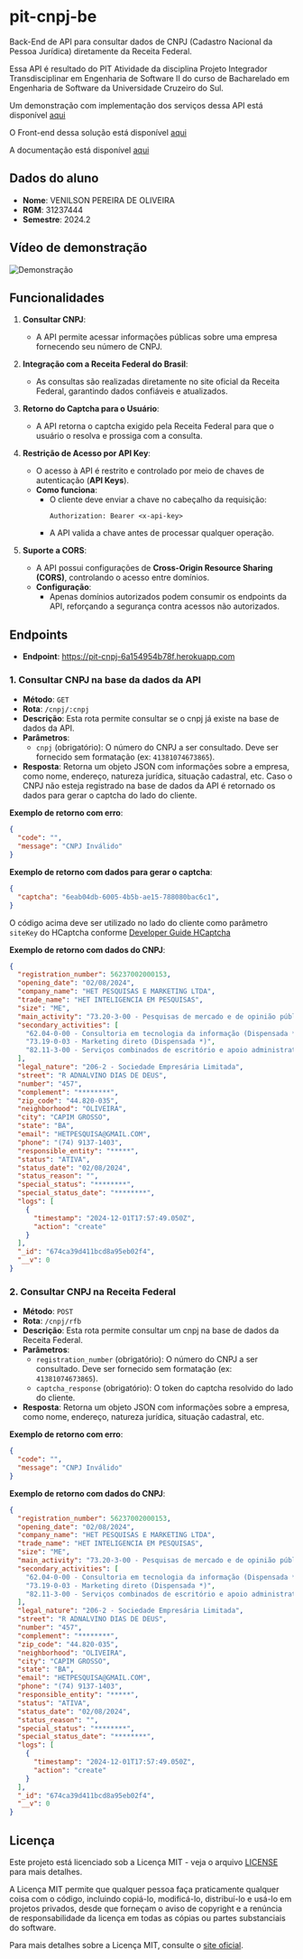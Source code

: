 # pit-cnpj-be

Back-End de API para consultar dados de CNPJ (Cadastro Nacional da Pessoa Jurídica) diretamente da Receita Federal.

Essa API é resultado do PIT Atividade da disciplina Projeto Integrador Transdisciplinar em Engenharia de Software II do curso de Bacharelado em Engenharia de Software da Universidade Cruzeiro do Sul.

Um demonstração com implementação dos serviços dessa API está disponível [aqui](https://pit-cnpj.venith.com.br)

O Front-end dessa solução está disponível [aqui](https://github.com/VeniOliver/pit-cnpj-fe)

A documentação está disponível [aqui](https://github.com/VeniOliver/pit-cnpj-be/tree/735d75d4ce6fa588b14e0a6ed08f5c967c49eafa/docs)

## Dados do aluno
- **Nome**: VENILSON PEREIRA DE OLIVEIRA
- **RGM**: 31237444
- **Semestre**: 2024.2

## Vídeo de demonstração

![Demonstração](https://www.youtube.com/watch?v=fy1dzJDhMRo)


## Funcionalidades

1. **Consultar CNPJ**:
   - A API permite acessar informações públicas sobre uma empresa fornecendo seu número de CNPJ.

2. **Integração com a Receita Federal do Brasil**:
   - As consultas são realizadas diretamente no site oficial da Receita Federal, garantindo dados confiáveis e atualizados.

3. **Retorno do Captcha para o Usuário**:
   - A API retorna o captcha exigido pela Receita Federal para que o usuário o resolva e prossiga com a consulta.

4. **Restrição de Acesso por API Key**:
   - O acesso à API é restrito e controlado por meio de chaves de autenticação (**API Keys**).
   - **Como funciona**:
     - O cliente deve enviar a chave no cabeçalho da requisição:
       ```http
       Authorization: Bearer <x-api-key>
       ```
     - A API valida a chave antes de processar qualquer operação.

5. **Suporte a CORS**:
   - A API possui configurações de **Cross-Origin Resource Sharing (CORS)**, controlando o acesso entre domínios.
   - **Configuração**:
     - Apenas domínios autorizados podem consumir os endpoints da API, reforçando a segurança contra acessos não autorizados.

## Endpoints

- **Endpoint**: https://pit-cnpj-6a154954b78f.herokuapp.com

### 1. **Consultar CNPJ na base da dados da API**
- **Método**: `GET`
- **Rota**: `/cnpj/:cnpj`
- **Descrição**: Esta rota permite consultar se o cnpj já existe na base de dados da API.
- **Parâmetros**:
  - `cnpj` (obrigatório): O número do CNPJ a ser consultado. Deve ser fornecido sem formatação (ex: `41381074673865`).
- **Resposta**: Retorna um objeto JSON com informações sobre a empresa, como nome, endereço, natureza jurídica, situação cadastral, etc. Caso o CNPJ não esteja registrado na base de dados da API é retornado os dados para gerar o captcha do lado do cliente.

**Exemplo de retorno com erro**:

```json
{
  "code": "",
  "message": "CNPJ Inválido"
}
```

**Exemplo de retorno com dados para gerar o captcha**:

```json
{
  "captcha": "6eab04db-6005-4b5b-ae15-788080bac6c1",
}
```
O código acima deve ser utilizado no lado do cliente como parâmetro `siteKey` do HCaptcha conforme [Developer Guide HCaptcha](https://docs.hcaptcha.com/)

**Exemplo de retorno com dados do CNPJ**:

```json
{
  "registration_number": 56237002000153,
  "opening_date": "02/08/2024",
  "company_name": "HET PESQUISAS E MARKETING LTDA",
  "trade_name": "HET INTELIGENCIA EM PESQUISAS",
  "size": "ME",
  "main_activity": "73.20-3-00 - Pesquisas de mercado e de opinião pública (Dispensada *)",
  "secondary_activities": [
    "62.04-0-00 - Consultoria em tecnologia da informação (Dispensada *)",
    "73.19-0-03 - Marketing direto (Dispensada *)",
    "82.11-3-00 - Serviços combinados de escritório e apoio administrativo (Dispensada *)"
  ],
  "legal_nature": "206-2 - Sociedade Empresária Limitada",
  "street": "R ADNALVINO DIAS DE DEUS",
  "number": "457",
  "complement": "********",
  "zip_code": "44.820-035",
  "neighborhood": "OLIVEIRA",
  "city": "CAPIM GROSSO",
  "state": "BA",
  "email": "HETPESQUISA@GMAIL.COM",
  "phone": "(74) 9137-1403",
  "responsible_entity": "*****",
  "status": "ATIVA",
  "status_date": "02/08/2024",
  "status_reason": "",
  "special_status": "********",
  "special_status_date": "********",
  "logs": [
    {
      "timestamp": "2024-12-01T17:57:49.050Z",
      "action": "create"
    }
  ],
  "_id": "674ca39d411bcd8a95eb02f4",
  "__v": 0
} 
```

### 2. **Consultar CNPJ na Receita Federal**
- **Método**: `POST`
- **Rota**: `/cnpj/rfb`
- **Descrição**: Esta rota permite consultar um cnpj na base de dados da Receita Federal.
- **Parâmetros**:
  - `registration_number` (obrigatório): O número do CNPJ a ser consultado. Deve ser fornecido sem formatação (ex: `41381074673865`).
  - `captcha_response` (obrigatório): O token do captcha resolvido do lado do cliente.
- **Resposta**: Retorna um objeto JSON com informações sobre a empresa, como nome, endereço, natureza jurídica, situação cadastral, etc.

**Exemplo de retorno com erro**:

```json
{
  "code": "",
  "message": "CNPJ Inválido"
}
```

**Exemplo de retorno com dados do CNPJ**:

```json
{
  "registration_number": 56237002000153,
  "opening_date": "02/08/2024",
  "company_name": "HET PESQUISAS E MARKETING LTDA",
  "trade_name": "HET INTELIGENCIA EM PESQUISAS",
  "size": "ME",
  "main_activity": "73.20-3-00 - Pesquisas de mercado e de opinião pública (Dispensada *)",
  "secondary_activities": [
    "62.04-0-00 - Consultoria em tecnologia da informação (Dispensada *)",
    "73.19-0-03 - Marketing direto (Dispensada *)",
    "82.11-3-00 - Serviços combinados de escritório e apoio administrativo (Dispensada *)"
  ],
  "legal_nature": "206-2 - Sociedade Empresária Limitada",
  "street": "R ADNALVINO DIAS DE DEUS",
  "number": "457",
  "complement": "********",
  "zip_code": "44.820-035",
  "neighborhood": "OLIVEIRA",
  "city": "CAPIM GROSSO",
  "state": "BA",
  "email": "HETPESQUISA@GMAIL.COM",
  "phone": "(74) 9137-1403",
  "responsible_entity": "*****",
  "status": "ATIVA",
  "status_date": "02/08/2024",
  "status_reason": "",
  "special_status": "********",
  "special_status_date": "********",
  "logs": [
    {
      "timestamp": "2024-12-01T17:57:49.050Z",
      "action": "create"
    }
  ],
  "_id": "674ca39d411bcd8a95eb02f4",
  "__v": 0
} 
```

## Licença

Este projeto está licenciado sob a Licença MIT - veja o arquivo [LICENSE](./LICENSE) para mais detalhes.

A Licença MIT permite que qualquer pessoa faça praticamente qualquer coisa com o código, incluindo copiá-lo, modificá-lo, distribuí-lo e usá-lo em projetos privados, desde que forneçam o aviso de copyright e a renúncia de responsabilidade da licença em todas as cópias ou partes substanciais do software.

Para mais detalhes sobre a Licença MIT, consulte o [site oficial](https://opensource.org/licenses/MIT).



